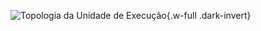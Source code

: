 ![Topologia da Unidade de Execução](/images/reference/entities/module_alu.drawio.svg){.w-full .dark-invert}
